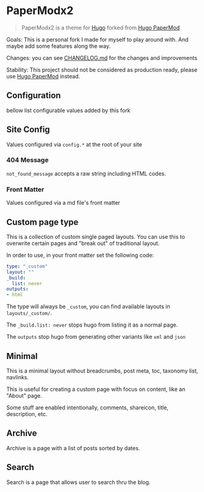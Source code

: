 # PaperModx2
> PaperModx2 is a theme for [Hugo](https://gohugo.io) forked from [Hugo PaperMod](https://github.com/adityatelange/hugo-PaperMod)

Goals: This is a personal fork I made for myself to play around with. And maybe add some features along the way.

Changes: you can see [CHANGELOG.md](CHANGELOG.md) for the changes and improvements

Stability: This project should not be considered as production ready, please use [Hugo PaperMod](https://github.com/adityatelange/hugo-PaperMod) instead.

## Configuration
bellow list configurable values added by this fork
## Site Config
Values configured via `config.*` at the root of your site
### 404 Message
`not_found_message` accepts a raw string including HTML codes.

### Front Matter
Values configured via a md file's front matter

## Custom page type
This is a collection of custom single paged layouts.
You can use this to overwrite certain pages and "break out" of traditional layout.

In order to use, in your front matter set the following code:
```yaml
type: "_custom"
layout: ""
_build:
  list: never
outputs:
- html
```
The type will always be `_custom`, you can find available layouts in `layouts/_custom/`.

The `_build.list: never` stops hugo from listing it as a normal page.

The `outputs` stop hugo from generating other variants like `xml` and `json`

## Minimal
This is a minimal layout without breadcrumbs, post meta, toc, taxonomy list, navlinks.

This is useful for creating a custom page with focus on content, like an "About" page.

Some stuff are enabled intentionally, comments, shareicon, title, description, etc.

## Archive
Archive is a page with a list of posts sorted by dates.

## Search
Search is a page that allows user to search thru the blog.
